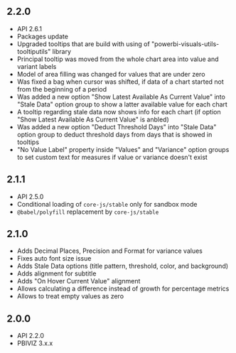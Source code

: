 ## 2.2.0
* API 2.6.1
* Packages update
* Upgraded tooltips that are build with using of "powerbi-visuals-utils-tooltiputils" library
* Principal tooltip was moved from the whole chart area into value and variant labels
* Model of area filling was changed for values that are under zero
* Was fixed a bag when cursor was shifted, if data of a chart started not from the beginning of a period
* Was added a new option "Show Latest Available As Current Value" into "Stale Data" option group to show a latter available value for each chart
* A tooltip regarding stale data now shows info for each chart (if option "Show Latest Available As Current Value" is anbled)
* Was added a new option "Deduct Threshold Days" into "Stale Data" option group to deduct threshold days from days that is showed in tooltips
* "No Value Label" property inside "Values" and "Variance" option groups to set custom text for measures if value or variance doesn't exist

## 2.1.1
* API 2.5.0
* Conditional loading of `core-js/stable` only for sandbox mode
* `@babel/polyfill` replacement by `core-js/stable`

## 2.1.0
* Adds Decimal Places, Precision and Format for variance values
* Fixes auto font size issue
* Adds Stale Data options (title pattern, threshold, color, and background)
* Adds alignment for subtitle
* Adds "On Hover Current Value" alignment
* Allows calculating a difference instead of growth for percentage metrics
* Allows to treat empty values as zero

## 2.0.0
* API 2.2.0
* PBIVIZ 3.x.x
